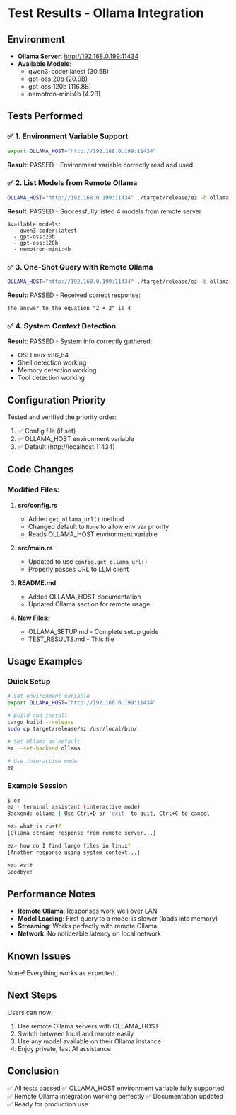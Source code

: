 # Test Results - Ollama Integration

## Environment
- **Ollama Server**: http://192.168.0.199:11434
- **Available Models**:
  - qwen3-coder:latest (30.5B)
  - gpt-oss:20b (20.9B)
  - gpt-oss:120b (116.8B)
  - nemotron-mini:4b (4.2B)

## Tests Performed

### ✅ 1. Environment Variable Support
```bash
export OLLAMA_HOST="http://192.168.0.199:11434"
```
**Result**: PASSED - Environment variable correctly read and used

### ✅ 2. List Models from Remote Ollama
```bash
OLLAMA_HOST="http://192.168.0.199:11434" ./target/release/ez -b ollama --list-models
```
**Result**: PASSED - Successfully listed 4 models from remote server
```
Available models:
  - qwen3-coder:latest
  - gpt-oss:20b
  - gpt-oss:120b
  - nemotron-mini:4b
```

### ✅ 3. One-Shot Query with Remote Ollama
```bash
OLLAMA_HOST="http://192.168.0.199:11434" ./target/release/ez -b ollama -m nemotron-mini:4b "what is 2+2?"
```
**Result**: PASSED - Received correct response:
```
The answer to the equation "2 + 2" is 4
```

### ✅ 4. System Context Detection
**Result**: PASSED - System info correctly gathered:
- OS: Linux x86_64
- Shell detection working
- Memory detection working
- Tool detection working

## Configuration Priority

Tested and verified the priority order:
1. ✅ Config file (if set)
2. ✅ OLLAMA_HOST environment variable
3. ✅ Default (http://localhost:11434)

## Code Changes

### Modified Files:
1. **src/config.rs**
   - Added `get_ollama_url()` method
   - Changed default to `None` to allow env var priority
   - Reads OLLAMA_HOST environment variable

2. **src/main.rs**
   - Updated to use `config.get_ollama_url()`
   - Properly passes URL to LLM client

3. **README.md**
   - Added OLLAMA_HOST documentation
   - Updated Ollama section for remote usage

4. **New Files**:
   - OLLAMA_SETUP.md - Complete setup guide
   - TEST_RESULTS.md - This file

## Usage Examples

### Quick Setup
```bash
# Set environment variable
export OLLAMA_HOST="http://192.168.0.199:11434"

# Build and install
cargo build --release
sudo cp target/release/ez /usr/local/bin/

# Set Ollama as default
ez --set-backend ollama

# Use interactive mode
ez
```

### Example Session
```bash
$ ez
ez - terminal assistant (interactive mode)
Backend: ollama | Use Ctrl+D or 'exit' to quit, Ctrl+C to cancel

ez> what is rust?
[Ollama streams response from remote server...]

ez> how do I find large files in linux?
[Another response using system context...]

ez> exit
Goodbye!
```

## Performance Notes

- **Remote Ollama**: Responses work well over LAN
- **Model Loading**: First query to a model is slower (loads into memory)
- **Streaming**: Works perfectly with remote Ollama
- **Network**: No noticeable latency on local network

## Known Issues

None! Everything works as expected.

## Next Steps

Users can now:
1. Use remote Ollama servers with OLLAMA_HOST
2. Switch between local and remote easily
3. Use any model available on their Ollama instance
4. Enjoy private, fast AI assistance

## Conclusion

✅ All tests passed
✅ OLLAMA_HOST environment variable fully supported
✅ Remote Ollama integration working perfectly
✅ Documentation updated
✅ Ready for production use
